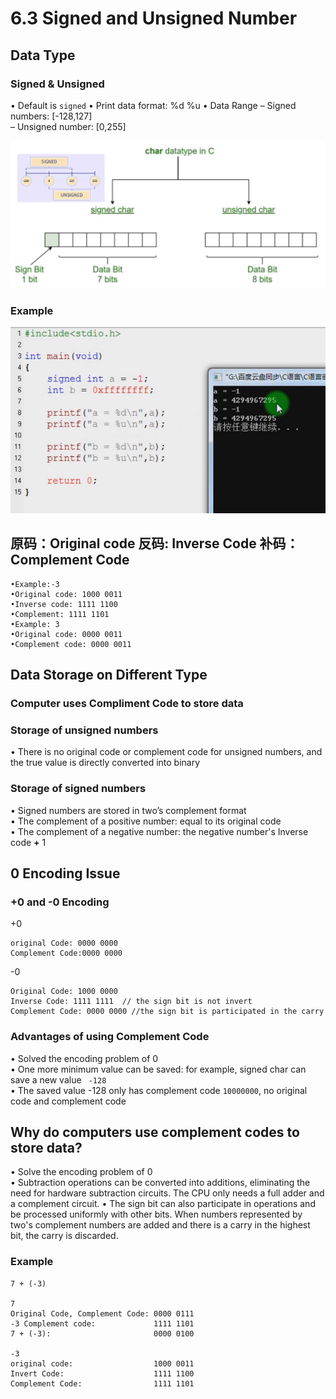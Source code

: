 # 6.3 Signed and Unsigned Number



## Data Type

### Signed & Unsigned

• Default is `signed`
• Print data format: %d %u
• Data Range
    	– Signed numbers: [-128,127]  
    	– Unsigned number: [0,255]

![01](https://github.com/knightsummon/02-Computer-underlying-programming-and-system-optimization/blob/main/06%20Data%20Storage%20and%20Pointer/6.3%20Signed%20and%20Unsigned%20Number.assets/01.jpg)

### Example

![02](https://github.com/knightsummon/02-Computer-underlying-programming-and-system-optimization/blob/main/06%20Data%20Storage%20and%20Pointer/6.3%20Signed%20and%20Unsigned%20Number.assets/02.jpg)

## 原码：Original code 反码: Inverse Code 补码：Complement Code

```
•Example:-3
•Original code: 1000 0011
•Inverse code: 1111 1100
•Complement: 1111 1101
•Example: 3
•Original code: 0000 0011
•Complement code: 0000 0011
```

## Data Storage on Different Type

### Computer uses Compliment Code to store data

### Storage of unsigned numbers

• There is no original code or complement code for unsigned numbers, and the true value is directly converted into binary  

### Storage of signed numbers

• Signed numbers are stored in two’s complement format  
• The complement of a positive number: equal to its original code  
• The complement of a negative number: the negative number's Inverse code **+** 1  

## 0 Encoding Issue

### +0 and -0 Encoding

+0 

```
original Code: 0000 0000
Complement Code:0000 0000
```

-0

```
Original Code: 1000 0000
Inverse Code: 1111 1111  // the sign bit is not invert
Complement Code: 0000 0000 //the sign bit is participated in the carry
```

### Advantages of using Complement Code

• Solved the encoding problem of 0  
• One more minimum value can be saved: for example, signed char can save a new value ` -128`  
• The saved value -128 only has complement code `10000000`, no original code and complement code  

## Why do computers use complement codes to store data?

• Solve the encoding problem of 0  
• Subtraction operations can be converted into additions, eliminating the need for hardware subtraction circuits. The CPU only needs a full adder and a complement circuit.
• The sign bit can also participate in operations and be processed uniformly with other bits. When numbers represented by two's complement numbers are added and there is a carry in the highest bit, the carry is discarded.

### Example

```
7 + (-3)

7
Original Code, Complement Code: 0000 0111
-3 Complement code:             1111 1101
7 + (-3):                       0000 0100

-3
original code:                  1000 0011
Invert Code:                    1111 1100
Complement Code:                1111 1101
```

